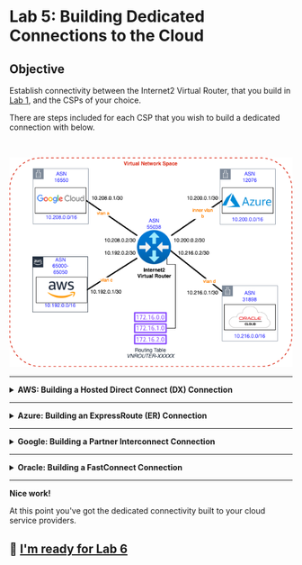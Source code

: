 # Lab 5: Building Dedicated Connections to the Cloud

## Objective

Establish connectivity between the Internet2 Virtual Router, that you build in [Lab 1](lab1.md), and the CSPs of your choice.

There are steps included for each CSP that you wish to build a dedicated connection with below.

<br>

![image](files/multicloud.png)

---

<details>
<summary><b>AWS: Building a Hosted Direct Connect (DX) Connection</b></summary>

### Step 1: Starting in the Internet2 Insight Console

1. Navigate to your Virtual Network Space (VNS) from [Lab 1](lab1.md)
2. Find the Virtual Router you created in Lab 1.
3. Select **`Add Peering using AWS Direct Connect`**.
![AWS peering](files/i2cc_aws_peering.png)
4. Enter your **AWS Account ID**.
5. Filter by region to select **`US East (N. Virginia)`**.
6. Select an Interfaces that has bandwidth available.
7. Enter a **VLAN ID** or use the **`Auto`** button to pick the next available VLAN ID _(Note the VLAN ID, you'll need the VLAN ID later)_.
8. For **Max Bandwidth** select **`50 Mb/s`**.
9. For the **Internet2 IPv4 Address** enter **`10.192.0.2`** and for the prefix enter **`30`**.
10. For the **AWS ASN** enter **`65001`**.
11. For the **BGP Authentication Key** enter **`some_secret`**.
12. Leave the **MTU** at 1500 for our lab.
13. _(Optional)_ For the **Remote Name** you can enter a unique name.
14. _(Optional)_ Enter some details for the **Notes**.
15. Set the **Authoring State** to **`Live`** and live dangerously!
![AWS Peering Connection](files/i2cc_aws_peering_2.png)

### Step 2: Accept the Direct Connect Connection

From the AWS Console

1. Search for **Direct Connect**.
2. Select the new connection and pick **`View details`**.
3. On the next screen select **`Accept`** for the connection. _(This will take a few minutes)_

### Step 3: Configure AWS Direct Connect Gateway with a Transit VIF

After the connection shows as available

1. Select **`Virtual Interfaces`** in the left side bar.
2. Select **`Create virtual interface`**.
3. Select **`Transit`** under the **Virtual interface type**.
4. Enter a Virtual interface name like **`tvif-1`**.
5. In the **Connection** pull down select the DX Connection we accepted above :arrow_up:.
6. In the **Direct Connect gateway** pull down select **`dxgw-i2lab`**.
7. Enter the **VLAN ID** you choose in the Insight Console for the next connection.
8. Enter **`55038`** for the **BGP ASN** (of the Internet2 Virtual Router).
9. Expand the **Additional settings** section.
10. Enter **`10.192.0.2/30`** for **Your router peer ip**.
11. Enter **`10.192.0.1/30`** for **Amazon router peer IP**.
12. Enter **`some_secret`** for the **BGP authentication key**.
13. Select **``Create virtual interface``** 

> [!NOTE]
> It will take a while for the peering state and BGP status to show available. There must be a health check that periodically updates this status.

![AWS DXGW Peering](files/aws_dxgw_peering.png)

### Associate the TGW with the DXGW

Now that you built the DX connection and the DXGW peering we need to associate the Transit Gateway to the Direct Connect Gateway.

1. Select **`Transit Gateway`** from the left sidebar.
2. Select the transit gateway and press **`View details`**.
3. Press the orange **`Associate Direct Connect gateway`** button.
4. Under Association settings/Direct Connect gateways select **`dxgw-i2lab`**.
5. Under **Allowed prefixes** enter **`10.192.0.0/16`**,**`10.192.1.0/24`**, and **`10.192.0.240/28`**.
6. Press the orange **`Associate Direct Connect gateway`** button.

> [!NOTE]
> This take a good long while, go ahead and move on to the next step and check back periodically.

### Attach the TGW with the i2lab VPC

The final step for the AWS connectivity in this lab is to attach the transit gateway with the `i2lab` vpc.

1. In the AWS Console search or navigate to the [VPC service](https://us-east-1.console.aws.amazon.com/vpcconsole/home?region=us-east-1#Home:).
2. In the left side bar find the Transit Gateway section and select `Transit gateway attachments`.
3. Press the orange **`Create transit gateway attachment`** button.
4. Enter **`tgw-att-1`** for the **Name tag**.
5. Select the transit gateway in the **Transit gateway ID** pull down.
6. Make sure the attachment type is set to **VPC**.
7. Under the VPC attachment section, select the VPC in the **VPC ID** pull down menu.
8. Under the Subnet IDs pull down select the subnet that include the name **`tgw-i2lab`**.
9. Press the orange **`Create transit gateway attachment`** button.
![Transit Gateway Attachment](files/tgw-att-1.png)

> [!NOTE]
> This take a good long while, go ahead and move on to the next step and check back periodically.

</details>

---

<details>
<summary><b>Azure: Building an ExpressRoute (ER) Connection</b></summary>

### Step 1: Create ExpressRoute circuit

The process of building ExpressRoute connections from Azure to Internet2 Insight Console begin in the [Azure Portal](https://portal.azure.com/#browse/Microsoft.Network%2FexpressRouteCircuits).

1. Navigate to the [Azure ExpressRoute service](https://portal.azure.com/#browse/Microsoft.Network%2FexpressRouteCircuits).
2. Press **`Create ExpressRoute circuit`**.
3. In the **Resource group** pull down menu select **`i2lab-rg`**.
4. For **Resiliency** select **`Standard Resiliency`**.
5. In the **Region** pull down menu select **`East US 2`**.
6. Type **`i2cc-lab`** or similar for the **Circuit name**.
7. Leave **Port type** set as **`Provider`**.
8. For **Peering location** select **`Washington DC`**.
9. For **Provider** select **`Internet2`**.
10. For **Bandwidth** select **`50Mbps`**.
11. Leave **SKU** and **Billing model** set to the defaults of **`Standard`** and **`Metered`**.
12. Press **`Review + create`**.
13. On the next screen press **`Create`**.
14. This will take a minute or two but when it finished you can press **`Go to resource`**.
15. Under the new ExpressRoute resource you need the **`Service Key`** for Step 2, go ahead and `copy to clipboard`.

### Step 2: Create the ExpressRoute Provisioning Request

This portion of the circuit creation happens in the Internet2 [Insight Console](https://console.internet2.edu/#/vn/list).

1. Navigate to your Virtual Network Space (VNS) from [Lab 1](lab1.md).
2. Find the Virtual Router you created in Lab 1.
3. Select **`Add Peering using Azure ExpressRoute`**.
![Azure peering](files/i2cc_azure_peering.png)
4. Paste in your **`Service Key`** from Step 1 above.
5. Choose a **`VLAN ID`**. _(Any ID will do for our lab.)_
6. For Internet2 IPv4 Address enter **`10.0.0.10`**.
7. For **IPv4 Prefix Length** enter **`30`**.
8. For **Peer IPv4 Address** enter **`10.0.0.9`**.
9. Leave BFD **Enabled**.
10. _(Optional)_ Change the **Remote Name**.
11. _(Optional)_ Input some notes about the connection.
12. Set the **Authoring State** to **`Live`** and live dangerously!
13. Press **`Save`**.
![Azure Peering Connection](files/i2cc_azure_peering_2.png)

> NOTE: ExpressRoute service provides a second circuit for redundancy but we'll skip configuring that for the lab.

### Step 3: Create Connection from VPN Gateway (VNG) to ExpressRoute

Using the Terraform Plan in Lab 3 we already created a VNG resource named **`i2lab-vng`** and public IP address for that service. If we hadn't those would be needed before proceeding and can take quite some time to create.

1. Navigate or search for the **`i2lab-vng`** resource or [VNG service](https://portal.azure.com/#view/Microsoft_Azure_HybridNetworking/CreateConnectionBladeV2).
2. In the left menu bar for the **`i2lab-vng`** resource find Settings>Connections.
3. Press **`+ Add`** to start the connection creation.
4. For **Connection type** select **`ExpressRoute`**.
5. Press **`Review + create`**.
6. ...... MORE DETAILS HERE

</details>

---

<details>
<summary><b>Google: Building a Partner Interconnect Connection</b></summary>

The process of building a Partner Interconnect starts in the [Google Cloud Console](https://console.cloud.google.com/hybrid/interconnects/).

Create a VLAN attachment for a Partner Interconnect connection. This step generates a pairing key that you use in Internet2 Insight Console. The pairing key is a unique key that lets a service provider identify and connect to your Virtual Private Cloud (VPC) network and associated Cloud Router. The Internet2 Console requires this key to complete the configuration of your VLAN attachment.

### Step 1: Create the Interconnect attachment

1. In the Google Cloud console, go to the Cloud Interconnect VLAN attachments tab.
2. Press **`Create VLAN attachments`**.
3. Select **`Partner Interconnect connection`**.
4. In the Encrypt interconnect section, select **`Set up unencrypted Interconnect`**.
5. Press **`Continue`**.
6. On the next screen select **`I already have a service provider`**.
7. Select **`Create a single VLAN`**.
8. For the Network and Region fields, select the **`i2lab-vpc`** network and the **`us-east4`** region.
9.  Under the Cloud Router pull down select **`cr-i2lab`**.
10. VLAN attachment name: Give the VLAN a name such as **`i2cc-vlan`** for the attachment.
11. IP stack type: Select **`IPv4 (single-stack)`**.
12. Use a Maximum transmission unit (MTU) for the attachment of **`1460`**. _(The VPC network that uses the attachment must have an MTU set to the same value. In addition, the on-premises virtual machine (VM) instances and routers must have their MTU set to the same value as well. If your network has the default MTU of 1460, then select 1460 as the VLAN attachment MTU.)_
13. To create the attachments, press **`Create`**. _(This action takes a few minutes to complete.)_
14. After creation is complete, **copy the pairing keys**. You will use these keys in the Internet2 Insight Console when you create the Google Partner Interconnect Connection.
15. Since we are requesting a Layer 3 connection with Internet2, you can pre-activate the attachment by selecting **`Enable`**. _(Activating attachments enables you to confirm that you're connecting to the expected service provider. Pre-activating attachments enables you to skip the activation step and lets the attachments start passing traffic immediately after your service provider completes their configuration.)_

### Optional Interconnect Steps

1. **(_Optional_)** You can optionally update your BGP sessions to use MD5 authentication. (I'd recommend skipping this for our lab environment, it'll be one less thing to configure or troubleshoot.)
2. **(_Optional_)** Bidirectional Forwarding Detection (BFD) for Cloud Router detects forwarding path outages such as link down events, allowing for more resilient hybrid networks. To update your BGP session to use BFD, see Configuring BFD.

### Step 2: Create the Internet2 Interconnect to Google Cloud

1. Navigate to your Virtual Network Space (VNS) from [Lab 1](lab1.md).
2. Find the Virtual Router you created in Lab 1.
3. Select **`Add Peering using Google Cloud Partner Interconnect`**.
![Google peering](files/i2cc_google_peering.png)
4. Enter your **Pairing Key** from Step 1 above.
5. Filter by region to select **`Equinix DC1-DC15, DC21 - Ashburn`**.
6. Select an Interfaces that has bandwidth available.
7. Enter a **VLAN ID** or use the **`Auto`** button to pick the next available VLAN ID _(Note the VLAN ID, you'll need the VLAN ID later)_.
8. For **Max Bandwidth** select **`50 Mb/s`**.
9. You can complete skip the IP Addressing for the Internet2 and Peer. _(This just gets overridden by Google.)_
10. For the **Peer ASN** enter **`16550`**.
11. _(Optional)_ For the **BGP Authentication Key** enter **`some_secret`**. _(If you set one in the Google Console you'll need to match it here or BGP won't come up.)_
12. _(Optional)_ For the **Remote Name** you can enter a unique name.
13. _(Optional)_ Enter some details for the **Notes**.
14. Set the **Authoring State** to **`Live`** and live dangerously!
![Google Peering Connection](files/i2cc_google_peering_2.png)

</details>

---

<details>
<summary><b>Oracle: Building a FastConnect Connection</b></summary>

### Step 1: Create the FastConnect Connection

1. Navigate to FastConnect
2. Create FastConnect
3. Create FastConnect Connection in Insight Console

</details>

---

**Nice work!**

At this point you've got the dedicated connectivity built to your cloud service providers. 

## :rocket: [I'm ready for Lab 6](lab6.md)
